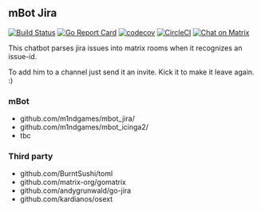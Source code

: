 mBot Jira
----

[![Build Status](https://travis-ci.org/m1ndgames/mbot_jira.svg?branch=master)](https://travis-ci.org/m1ndgames/mbot_jira)
[![Go Report Card](https://goreportcard.com/badge/github.com/m1ndgames/mbot_jira)](https://goreportcard.com/report/github.com/m1ndgames/mbot_jira)
[![codecov](https://codecov.io/gh/m1ndgames/mbot_jira/branch/master/graph/badge.svg)](https://codecov.io/gh/m1ndgames/mbot_jira)
[![CircleCI](https://circleci.com/gh/m1ndgames/mbot_jira.svg?style=svg)](https://circleci.com/gh/m1ndgames/mbot_jira)
[![Chat on Matrix](https://img.shields.io/badge/chat-on%20matrix-blue.svg)](https://matrix.to/#/#mBot:m1nd.io)

This chatbot parses jira issues into matrix rooms when it recognizes an issue-id.

To add him to a channel just send it an invite. Kick it to make it leave again. :)

### mBot

- github.com/m1ndgames/mbot_jira/
- github.com/m1ndgames/mbot_icinga2/
- tbc

### Third party

- github.com/BurntSushi/toml
- github.com/matrix-org/gomatrix
- github.com/andygrunwald/go-jira
- github.com/kardianos/osext
